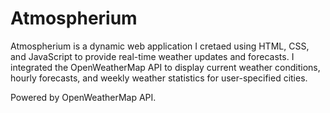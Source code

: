 # Atmospherium
Atmospherium is a dynamic web application I cretaed using HTML, CSS, and JavaScript to provide real-time weather updates and forecasts. I integrated the OpenWeatherMap API to display current weather conditions, hourly forecasts, and weekly weather statistics for user-specified cities.

Powered by OpenWeatherMap API.
